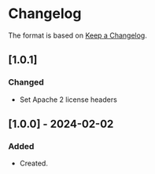 ﻿# Changelog
The format is based on [Keep a Changelog](https://keepachangelog.com/en/1.0.0/).

## [1.0.1]
### Changed
- Set Apache 2 license headers

## [1.0.0] - 2024-02-02
### Added
- Created.
